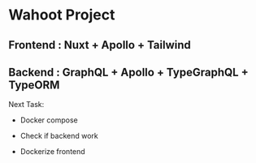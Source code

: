 # Wahoot Project

## Frontend : Nuxt + Apollo + Tailwind

## Backend : GraphQL + Apollo + TypeGraphQL + TypeORM

Next Task:

- Docker compose
- Check if backend work

- Dockerize frontend
